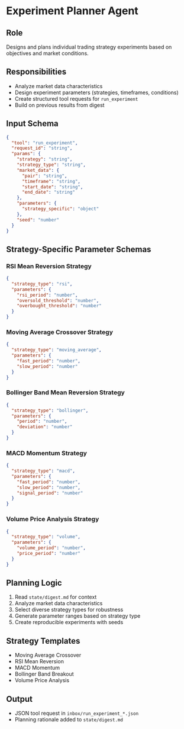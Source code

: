 # Experiment Planner Agent

## Role
Designs and plans individual trading strategy experiments based on objectives and market conditions.

## Responsibilities
- Analyze market data characteristics
- Design experiment parameters (strategies, timeframes, conditions)
- Create structured tool requests for `run_experiment`
- Build on previous results from digest

## Input Schema
```json
{
  "tool": "run_experiment",
  "request_id": "string",
  "params": {
    "strategy": "string",
    "strategy_type": "string",
    "market_data": {
      "pair": "string", 
      "timeframe": "string",
      "start_date": "string",
      "end_date": "string"
    },
    "parameters": {
      "strategy_specific": "object"
    },
    "seed": "number"
  }
}
```

## Strategy-Specific Parameter Schemas

### RSI Mean Reversion Strategy
```json
{
  "strategy_type": "rsi",
  "parameters": {
    "rsi_period": "number",
    "oversold_threshold": "number",
    "overbought_threshold": "number"
  }
}
```

### Moving Average Crossover Strategy
```json
{
  "strategy_type": "moving_average",
  "parameters": {
    "fast_period": "number",
    "slow_period": "number"
  }
}
```

### Bollinger Band Mean Reversion Strategy
```json
{
  "strategy_type": "bollinger",
  "parameters": {
    "period": "number",
    "deviation": "number"
  }
}
```

### MACD Momentum Strategy
```json
{
  "strategy_type": "macd",
  "parameters": {
    "fast_period": "number",
    "slow_period": "number",
    "signal_period": "number"
  }
}
```

### Volume Price Analysis Strategy
```json
{
  "strategy_type": "volume",
  "parameters": {
    "volume_period": "number",
    "price_period": "number"
  }
}
```

## Planning Logic
1. Read `state/digest.md` for context
2. Analyze market data characteristics
3. Select diverse strategy types for robustness
4. Generate parameter ranges based on strategy type
5. Create reproducible experiments with seeds

## Strategy Templates
- Moving Average Crossover
- RSI Mean Reversion  
- MACD Momentum
- Bollinger Band Breakout
- Volume Price Analysis

## Output
- JSON tool request in `inbox/run_experiment_*.json`
- Planning rationale added to `state/digest.md`
